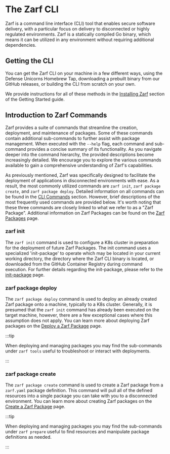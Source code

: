 # The Zarf CLI

Zarf is a command line interface (CLI) tool that enables secure software delivery, with a particular focus on delivery to disconnected or highly regulated environments. Zarf is a statically compiled Go binary, which means it can be utilized in any environment without requiring additional dependencies.

## Getting the CLI

You can get the Zarf CLI on your machine in a few different ways, using the Defense Unicorns Homebrew Tap, downloading a prebuilt binary from our GitHub releases, or building the CLI from scratch on your own.

We provide instructions for all of these methods in the [Installing Zarf](../2-getting-started/index.md#installing-zarf) section of the Getting Started guide.

## Introduction to Zarf Commands

Zarf provides a suite of commands that streamline the creation, deployment, and maintenance of packages. Some of these commands contain additional sub-commands to further assist with package management. When executed with the `--help` flag, each command and sub-command provides a concise summary of its functionality. As you navigate deeper into the command hierarchy, the provided descriptions become increasingly detailed. We encourage you to explore the various commands available to gain a comprehensive understanding of Zarf's capabilities.

As previously mentioned, Zarf was specifically designed to facilitate the deployment of applications in disconnected environments with ease. As a result, the most commonly utilized commands are `zarf init`, `zarf package create`, and `zarf package deploy`. Detailed information on all commands can be found in the [CLI Commands](./100-cli-commands/zarf.md) section. However, brief descriptions of the most frequently used commands are provided below. It's worth noting that these three commands are closely linked to what we refer to as a "Zarf Package". Additional information on Zarf Packages can be found on the [Zarf Packages](../4-create-a-zarf-package/1-zarf-packages.md) page.

### zarf init

The `zarf init` command is used to configure a K8s cluster in preparation for the deployment of future Zarf Packages. The init command uses a specialized 'init-package' to operate which may be located in your current working directory, the directory where the Zarf CLI binary is located, or downloaded from the GitHub Container Registry during command execution. For further details regarding the init-package, please refer to the [init-package](../4-create-a-zarf-package/3-zarf-init-package.md) page.

### zarf package deploy

The `zarf package deploy` command is used to deploy an already created Zarf package onto a machine, typically to a K8s cluster. Generally, it is presumed that the `zarf init` command has already been executed on the target machine, however, there are a few exceptional cases where this assumption does not apply.  You can learn more about deploying Zarf packages on the [Deploy a Zarf Package](../5-deploy-a-zarf-package/index.md) page.

:::tip

When deploying and managing packages you may find the sub-commands under `zarf tools` useful to troubleshoot or interact with deployments.

:::

### zarf package create

The `zarf package create` command is used to create a Zarf package from a `zarf.yaml` package definition.  This command will pull all of the defined resources into a single package you can take with you to a disconnected environment.  You can learn more about creating Zarf packages on the [Create a Zarf Package](../4-create-a-zarf-package/index.md) page.

:::tip

When deploying and managing packages you may find the sub-commands under `zarf prepare` useful to find resources and manipulate package definitions as needed.

:::
